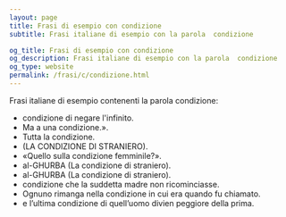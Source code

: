 ```yaml
---
layout: page
title: Frasi di esempio con condizione 
subtitle: Frasi italiane di esempio con la parola  condizione

og_title: Frasi di esempio con condizione 
og_description: Frasi italiane di esempio con la parola  condizione
og_type: website
permalink: /frasi/c/condizione.html
---
```


Frasi italiane di esempio contenenti la parola condizione:


- condizione di negare l'infinito.
- Ma a una condizione.».
- Tutta la condizione.
- (LA CONDIZIONE DI STRANIERO).
- «Quello sulla condizione femminile?».
- al-GHURBA (La condizione di straniero).
- al-GHURBA (La condizione di straniero).
- condizione che la suddetta madre non ricominciasse.
- Ognuno rimanga nella condizione in cui era quando fu chiamato.
- e l’ultima condizione di quell’uomo divien peggiore della prima.
